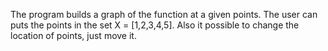 The program builds a graph of the function at a given points. The user can puts the points in the set X = [1,2,3,4,5]. Also it possible to change the location of points, just move it.
